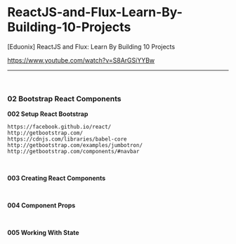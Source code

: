 # ReactJS-and-Flux-Learn-By-Building-10-Projects
[Eduonix] ReactJS and Flux: Learn By Building 10 Projects

https://www.youtube.com/watch?v=S8ArGSiYYBw

___

<br/>

### 02 Bootstrap React Components


**002 Setup React Bootstrap**

    https://facebook.github.io/react/
    http://getbootstrap.com/
    https://cdnjs.com/libraries/babel-core
    http://getbootstrap.com/examples/jumbotron/
    http://getbootstrap.com/components/#navbar


<br/>

**003 Creating React Components**


<br/>

**004 Component Props**


<br/>

**005 Working With State**

